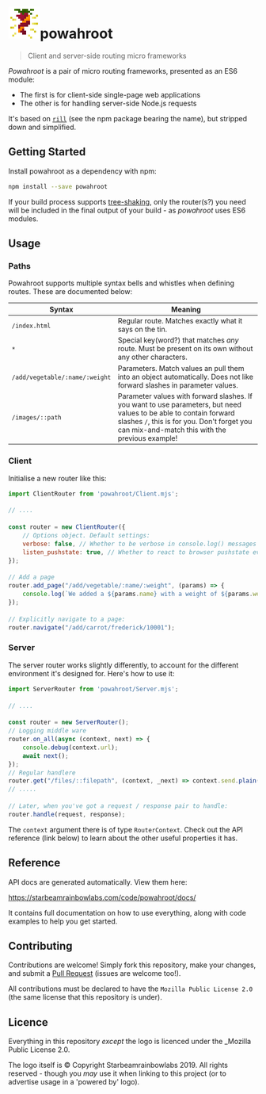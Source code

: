 # ![](https://raw.githubusercontent.com/sbrl/powahroot/master/logo-large.png)powahroot

> Client and server-side routing micro frameworks

_Powahroot_ is a pair of micro routing frameworks, presented as an ES6 module:

 - The first is for client-side single-page web applications
 - The other is for handling server-side Node.js requests

It's based on [`rill`](https://www.npmjs.com/package/rill) (see the npm package bearing the name), but stripped down and simplified.


## Getting Started
Install powahroot as a dependency with npm:

```bash
npm install --save powahroot
```

If your build process supports [tree-shaking](https://webpack.js.org/guides/tree-shaking/), only the router(s?) you need will be included in the final output of your build - as _powahroot_ uses ES6 modules.


## Usage

### Paths
Powahroot supports multiple syntax bells and whistles when defining routes. These are documented below:

Syntax							| Meaning
--------------------------------|----------------------------------------
`/index.html`					| Regular route. Matches exactly what it says on the tin.
`*`								| Special key(word?) that matches _any_ route. Must be present on its own without any other characters.
`/add/vegetable/:name/:weight`	| Parameters. Match values an pull them into an object automatically. Does not like forward slashes in parameter values.
`/images/::path`				| Parameter values with forward slashes. If you want to use parameters, but need values to be able to contain forward slashes `/`, this is for you. Don't forget you can mix-and-match this with the previous example!

### Client
Initialise a new router like this:

```js
import ClientRouter from 'powahroot/Client.mjs';

// ....

const router = new ClientRouter({
	// Options object. Default settings:
	verbose: false, // Whether to be verbose in console.log() messages
	listen_pushstate: true, // Whether to react to browser pushstate events (excluding those generated by powahroot itself, because that would cause an infinite loop :P)
});

// Add a page
router.add_page("/add/vegetable/:name/:weight", (params) => {
    console.log(`We added a ${params.name} with a weight of ${params.weight}g.`);
});

// Explicitly navigate to a page:
router.navigate("/add/carrot/frederick/10001");
```

### Server
The server router works slightly differently, to account for the different environment it's designed for. Here's how to use it:

```js
import ServerRouter from 'powahroot/Server.mjs';

// ....

const router = new ServerRouter();
// Logging middle ware
router.on_all(async (context, next) => {
    console.debug(context.url);
    await next();
});
// Regular handlere
router.get("/files/::filepath", (context, _next) => context.send.plain(200, `You requested ${context.params.filepath}`));
// .....

// Later, when you've got a request / response pair to handle:
router.handle(request, response);
```

The `context` argument there is of type `RouterContext`. Check out the API reference (link below) to learn about the other useful properties it has.

## Reference
API docs are generated automatically. View them here:

<https://starbeamrainbowlabs.com/code/powahroot/docs/>

It contains full documentation on how to use everything, along with code examples to help you get started.

## Contributing
Contributions are welcome! Simply fork this repository, make your changes, and submit a [Pull Request](https://help.github.com/en/articles/about-pull-requests) (issues are welcome too!).

All contributions must be declared to have the `Mozilla Public License 2.0` (the same license that this repository is under).

## Licence
Everything in this repository _except_ the logo is licenced under the _Mozilla Public License 2.0.

The logo itself is © Copyright Starbeamrainbowlabs 2019. All rights reserved - though you _may_ use it when linking to this project (or to advertise usage in a 'powered by' logo).
